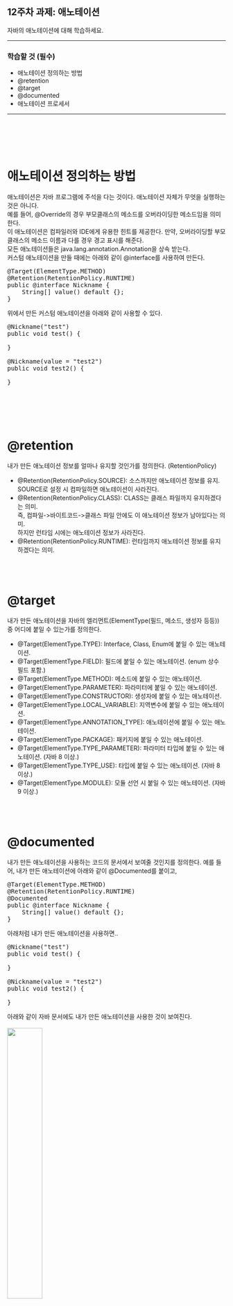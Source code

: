 <br/>

## 12주차 과제: 애노테이션 
자바의 애노테이션에 대해 학습하세요.
*** 
### 학습할 것 (필수)
- 애노테이션 정의하는 방법
- @retention
- @target
- @documented
- 애노테이션 프로세서
***
<br/><br/><br/><br/>

# 애노테이션 정의하는 방법
애노테이션은 자바 프로그램에 주석을 다는 것이다. 애노테이션 자체가 무엇을 실행하는 것은 아니다.<br/>
예를 들어, @Override의 경우 부모클래스의 메소드를 오버라이딩한 메소드임을 의미한다.<br/>
이 애노테이션은 컴파일러와 IDE에게 유용한 힌트를 제공한다. 만약, 오버라이딩할 부모클래스의 메소드 이름과 다를 경우 경고 표시를 해준다.<br/>
모든 애노테이션들은 java.lang.annotation.Annotation을 상속 받는다.<br/>
커스텀 애노테이션을 만들 때에는 아래와 같이 @interface를 사용하여 만든다.
<pre>
@Target(ElementType.METHOD)
@Retention(RetentionPolicy.RUNTIME)
public @interface Nickname {
    String[] value() default {};
}
</pre>
위에서 만든 커스텀 애노테이션을 아래와 같이 사용할 수 있다. 
<pre>
@Nickname("test")
public void test() {

}

@Nickname(value = "test2")
public void test2() {
    
}
</pre>
<br/><br/><br/><br/>

# @retention
내가 만든 애노테이션 정보를 얼마나 유지할 것인가를 정의한다. (RetentionPolicy)
- @Retention(RetentionPolicy.SOURCE): 소스까지만 애노테이션 정보를 유지. SOURCE로 설정 시 컴파일하면 애노테이션이 사라진다. 
- @Retention(RetentionPolicy.CLASS): CLASS는 클래스 파일까지 유지하겠다는 의미. <br/>
즉, 컴파일->바이트코드->클래스 파일 안에도 이 애노테이션 정보가 남아있다는 의미. <br/>
하지만 런타임 시에는 애노테이션 정보가 사라진다. 
- @Retention(RetentionPolicy.RUNTIME): 런타임까지 애노테이션 정보를 유지하겠다는 의미. 
<br/><br/><br/><br/>

# @target
내가 만든 애노테이션을 자바의 엘리먼트(ElementType(필드, 메소드, 생성자 등등)) 중 어디에 붙일 수 있는가를 정의한다.  
- @Target(ElementType.TYPE): Interface, Class, Enum에 붙일 수 있는 애노테이션.
- @Target(ElementType.FIELD): 필드에 붙일 수 있는 애노테이션. (enum 상수 필드 포함.)
- @Target(ElementType.METHOD): 메소드에 붙일 수 있는 애노테이션. 
- @Target(ElementType.PARAMETER): 파라미터에 붙일 수 있는 애노테이션. 
- @Target(ElementType.CONSTRUCTOR): 생성자에 붙일 수 있는 애노테이션.
- @Target(ElementType.LOCAL_VARIABLE): 지역변수에 붙일 수 있는 애노테이션. 
- @Target(ElementType.ANNOTATION_TYPE): 애노테이션에 붙일 수 있는 애노테이션. 
- @Target(ElementType.PACKAGE): 패키지에 붙일 수 있는 애노테이션. 
- @Target(ElementType.TYPE_PARAMETER): 파라미터 타입에 붙일 수 있는 애노테이션. (자바 8 이상.)
- @Target(ElementType.TYPE_USE): 타입에 붙일 수 있는 애노테이션. (자바 8 이상.)
- @Target(ElementType.MODULE): 모듈 선언 시 붙일 수 있는 애노테이션. (자바 9 이상.)
<br/><br/><br/><br/>

# @documented
내가 만든 애노테이션을 사용하는 코드의 문서에서 보여줄 것인지를 정의한다. 
예를 들어, 내가 만든 애노테이션에 아래와 같이 @Documented를 붙이고,
<pre>
@Target(ElementType.METHOD)
@Retention(RetentionPolicy.RUNTIME)
@Documented
public @interface Nickname {
    String[] value() default {};
}
</pre>
아래처럼 내가 만든 애노테이션을 사용하면.. 
<pre>
@Nickname("test")
public void test() {

}

@Nickname(value = "test2")
public void test2() {

}
</pre>
아래와 같이 자바 문서에도 내가 만든 애노테이션을 사용한 것이 보여진다.<br/><br/>
<img src="./images/javadoc.png" width="40%" /><br/>
<br/><br/><br/><br/>

# 애노테이션 프로세서
컴파일 시 소스코드에 있는 특정 애노테이션을 찾아서 소스코드의 AST(Abstract Syntax Tree)를 조작할 수 있게 해준다. <br/>
롬복도 애노테이션 프로세서를 사용하여 소스코드를 조작해준다. <br/>
커스텀 애노테이션 프로세서를 만들기 위해서는 Processor 또는 AbstractProcessor를 상속받아야 한다. <br/>
아래 예제는 @Magic이라는 커스텀 애노테이션을 만들고 @Magic이 붙은 Moja라는 인터페이스를 찾아서<br/>
해당 인터페이스를 구현한 MagicMoja.class라는 파일을 생성해주는 코드이다.  <br/>
먼저 프로젝트를 생성하고 아래와 같이 @Magic 커스텀 애노테이션과 MagicMojaProcessor를 만든다. <br/>
<pre>
@Target(ElementType.TYPE) 
@Retention(RetentionPolicy.SOURCE) 
public @interface Magic {
}
</pre>
<pre>
@AutoService(Processor.class) // 현재 이 프로세서를 등록하기 위해 매니페스트 파일을 자동으로 생성해 주는 라이브러리.
public class MagicMojaProcessor extends AbstractProcessor {

    // 지원하는 애노테이션 종류
    @Override
    public Set❮String❯ getSupportedAnnotationTypes() {
        return Set.of(Magic.class.getName());
    }

    // 지원하는 자바 버전 (현재는 최근 버전의 자바 지원하도록 설정.)
    @Override
    public SourceVersion getSupportedSourceVersion() {
        return SourceVersion.latestSupported();
    }

    /**
     * true를 리턴하면 여기에서 해당 애노테이션을 처리 완료했다는 뜻.
     * 다음 프로세서에게 더이상 이 애노테이션을 처리하라고 부탁하지 않음.
     * 경우에 따라서 다음 프로세서에서도 처리가 필요한 경우에는 false를 리턴.
     * (이 예제에서는 Magic에 특화된 애노테이션을 처리하므로 true를 리턴함.)
     */
    @Override
    public boolean process(Set❮? extends TypeElement❯ annotations, RoundEnvironment roundEnv) {
        // @Magic 애노테이션이 붙어있는 엘리먼트들을 불러온다.
        Set❮? extends Element❯ elements = roundEnv.getElementsAnnotatedWith(Magic.class);
        for(Element element : elements) {
            Name elementName = element.getSimpleName();
            // @Magic 애노테이션이 붙어있는 엘리먼트가 인터페이스가 아닐 경우 메세지 처리.
            if(element.getKind() != ElementKind.INTERFACE) {
                processingEnv.getMessager().printMessage(Diagnostic.Kind.ERROR, "Magic annotation can not be used on " + elementName);
            } else {
                processingEnv.getMessager().printMessage(Diagnostic.Kind.NOTE, "Processing " + elementName);
            }

            /**
             * 롬북처럼 해당 애노테이션 사용 시 새로운 소스코드를 생성해내기.
             * JavaPoet 라이브러리를 사용. JavaPoet 의존성을 추가해준다.
             */
            TypeElement typeElement = (TypeElement)element;
            ClassName className = ClassName.get(typeElement);

            // 토끼를 꺼내는.. pullOut이라는 이름으로 메소드를 만들어보자.
            MethodSpec pullOut = MethodSpec.methodBuilder("pullOut")
                    .addModifiers(Modifier.PUBLIC)
                    .returns(String.class)
                    .addStatement("return $S", "Rabbit!!")
                    .build();

            // MagicMoja라는 클래스를 만들고 위에서 만든 메소드를 추가한다.
            TypeSpec magicMoja = TypeSpec.classBuilder("Magic" + elementName)
                    .addModifiers(Modifier.PUBLIC)
                     .addSuperinterface(className)
                    .addMethod(pullOut)
                    .build();

            // 실제 소스파일 만들기.
            Filer filer = processingEnv.getFiler();
            try {
                JavaFile.builder(className.packageName(), magicMoja)
                        .build()
                        .writeTo(filer); // 위에서 만든 클래스 파일을 write 한다.
            } catch (IOException e) {
                processingEnv.getMessager().printMessage(Diagnostic.Kind.ERROR, "FATAL ERROR: " + e);
            }
        }
        return true;
    }

}
</pre>
위에서 만든 커스텀 프로세서인 MagicMojaProcessor를 등록하기 위해 먼저 MagicMojaProcessor를 컴파일한 후, <br/>
resource/META-INF/services 디렉토리에 <br/>
자바의 Processor 패키지인 'javax.annotation.processing.Processor'를 파일명으로 파일을 생성하고<br/>
파일 내용으로 MagicMojaProcessor의 패키지명을 작성한다. <br/>
'mvn install'(메이븐 사용 시)하여 위에서 만든 프로젝트의 패키지를 로컬 저장소에 설치한다. <br/>
그리고 이 패키지를 사용할(@Moja 커스텀 애노테이션과 MagicMojaProcessor 커스텀 프로세서를 사용하고자 하는) 새로운 프로젝트를 만든다.<br/>
위에서 만든 패키지를 의존성에 추가한 후, 아래와 같이 Moja 인터페이스를 만들어서 @Magic 애노테이션을 붙여준다.<br/>
<pre>
@Magic
public interface Moja {

    String pullOut();

}
</pre>
그리고 컴파일하면 아래와 같이 MagicMoja라는 클래스 파일이 생성되는 것을 확인할 수 있다. 
<pre>
public class MagicMoja implements Moja {
    public MagicMoja() {
    }

    public String pullOut() {
        return "Rabbit!!";
    }
}
</pre>
아래와 같이 MagicMojaProcessor가 만들어준 MagicMoja 클래스를 사용할 수 있다. 
<pre>
public class App {
    public static void main(String[] args) {
        Moja moja = new MagicMoja();
        System.out.println(moja.pullOut());
    }
}
</pre>
<br/><br/><br/><br/>